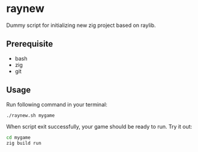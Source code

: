 # raynew
Dummy script for initializing new zig project based on raylib.

## Prerequisite
* bash
* zig
* git

## Usage

Run following command in your terminal:

```bash
./raynew.sh mygame
```

When script exit successfully, your game should be ready to run. Try it out:

```bash
cd mygame
zig build run
```

